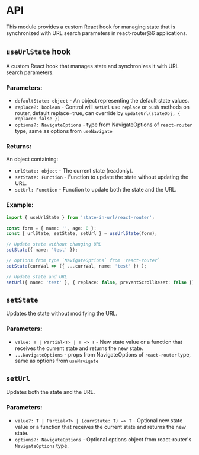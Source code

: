 # API

This module provides a custom React hook for managing state that is synchronized with URL search parameters in react-router@6 applications.

## `useUrlState` hook

A custom React hook that manages state and synchronizes it with URL search parameters.

### Parameters:

- `defaultState: object` - An object representing the default state values.
- `replace?: boolean` - Control will `setUrl` use `replace` or `push` methods on router, default replace=true, can override by `updateUrl(stateObj, { replace: false })`
- `options?: NavigateOptions` - type from NavigateOptions of `react-router` type, same as options from `useNavigate`

### Returns:

An object containing:
- `urlState: object` - The current state (readonly).
- `setState: Function` - Function to update the state without updating the URL.
- `setUrl: Function` - Function to update both the state and the URL.

### Example:

```typescript
import { useUrlState } from 'state-in-url/react-router';

const form = { name: '', age: 0 };
const { urlState, setState, setUrl } = useUrlState(form);

// Update state without changing URL
setState({ name: 'test' });

// options from type `NavigateOptions` from 'react-router`
setState(currVal => ({ ...currVal, name: 'test' }) );

// Update state and URL
setUrl({ name: 'test' }, { replace: false, preventScrollReset: false });
```

## `setState`

Updates the state without modifying the URL.

### Parameters:

- `value: T | Partial<T> | T => T` - New state value or a function that receives the current state and returns the new state.
- `...NavigateOptions` - props from NavigateOptions of `react-router` type, same as options from `useNavigate`

## `setUrl`

Updates both the state and the URL.

### Parameters:

- `value?: T | Partial<T> | (currState: T) => T` - Optional new state value or a function that receives the current state and returns the new state.
- `options?: NavigateOptions` - Optional options object from react-router's `NavigateOptions` type.
